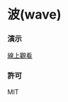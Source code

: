 波(wave)
=========================
### 演示
[線上觀看](http://virtools.github.io/pixi_wave/v0/index.html)
### 許可
MIT
